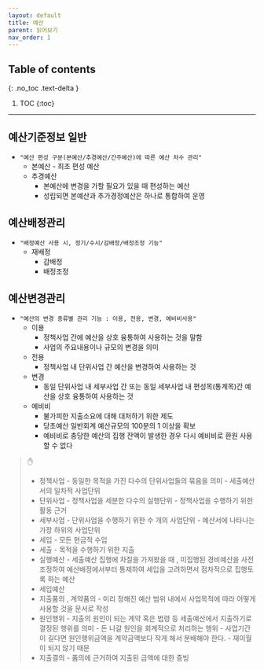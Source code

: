 ```yaml
---
layout: default
title: 예산
parent: 읽어보기
nav_order: 1
---
```

## Table of contents
{: .no_toc .text-delta }

1. TOC
{:toc}
---

## **예산기준정보 일반**
- `"예산 편성 구분(본예산/추경예산/간주예산)에 따른 예산 차수 관리"`
    - 본예산 - 최초 편성 예산
    - 추경예산 
        - 본예산에 변경을 가할 필요가 있을 때 편성하는 예산
        - 성립되면 본예산과 추가경정예산은 하나로 통합하여 운영
	
## **예산배정관리**
- `"배정예산 사용 시, 정기/수시/감배정/배정조정 기능"`
    - 재배정 
        - 감배정
        - 배정조정
	
## **예산변경관리**
-	`"예산의 변경 종류별 관리 기능 : 이용, 전용, 변경, 예비비사용"`
    - 이용
        - 정책사업 간에 예산을 상호 융통하여 사용하는 것을 말함
        - 사업의 주요내용이나 규모의 변경을 의미
    - 전용
        - 정책사업 내 단위사업 간 예산을 변경하여 사용하는 것
    - 변경
        - 동일 단위사업 내 세부사업 간 또는 동일 세부사업 내 편성목(통계목)간 예산을 상호 융통하여 사용하는 것
    - 예비비
        - 불가피한 지출소요에 대해 대처하기 위한 제도
        - 당초예산 일반회계 예산규모의 100분의 1 이상을 확보
        - 예비비로 충당한 예산의 집행 잔액이 발생한 경우 다시 예비비로 환원 사용할 수 없다
	
>✋
>- 정책사업
    - 동일한 목적을 가진 다수의 단위사업들의 묶음을 의미
    - 세출예산서의 일차적 사업단위
> - 단위사업
    - 정책사업을 세분한 다수의 실행단위
    - 정책사업을 수행하기 위한 활동 근거
> - 세부사업
    - 단위사업을 수행하기 위한 수 개의 사업단위
    - 예산서에 나타나는 가장 하위의 사업단위
> - 세입
    - 모든 현금적 수입
> - 세출
    - 목적을 수행하기 위한 지출
> - 실행예산
	- 세출예산 집행에 차질을 가져왔을 때 , 미집행된 경비예산을 사전 조정하여 예산배정에서부터 통제하여 세입을 고려하면서 점차적으로 집행토록 하는 예산
> - 세입예산
> - 지출품의 , 계약품의
    - 미리 정해진 예산 범위 내에서 사업목적에 따라 어떻게 사용할 것을 문서로 작성
> - 원인행위
	- 지출의 원인이 되는 계약 혹은 법령 등 세출예산에서 지출하기로 결정된 행위를 의미
	    - 돈 나갈 원인을 회계적으로 처리하는 행위
	- 사업기간이 길다면 원인행위금액을 계약금액보다 작게 해서 분배해야 한다.
		- 재이월이 되지 않기 때문
> - 지출결의
    - 품의에 근거하여 지출된 금액에 대한 증빙